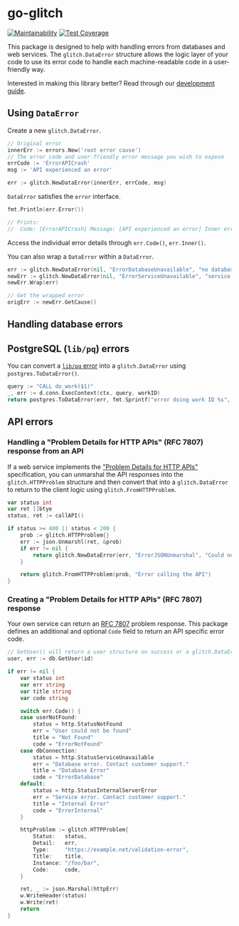 # go-glitch

[![Maintainability](https://api.codeclimate.com/v1/badges/2e89b8a1b90cfdbf67da/maintainability)](https://codeclimate.com/github/sprak3000/go-glitch/maintainability)
[![Test Coverage](https://api.codeclimate.com/v1/badges/2e89b8a1b90cfdbf67da/test_coverage)](https://codeclimate.com/github/sprak3000/go-glitch/test_coverage)

This package is designed to help with handling errors from databases and web services. The `glitch.DataError` structure
allows the logic layer of your code to use its error code to handle each machine-readable code in a user-friendly way.

Interested in making this library better? Read through our [development guide](docs/development.md).

## Using `DataError`

Create a new `glitch.DataError`.

```go
// Original error
innerErr := errors.New('root error cause')
// The error code and user-friendly error message you wish to expose
errCode := 'ErrorAPICrash'
msg := 'API experienced an error'

err := glitch.NewDataError(innerErr, errCode, msg)
```

`DataError` satisfies the `error` interface.

```go
fmt.Println(err.Error())

// Prints:
//  Code: [ErrorAPICrash] Message: [API experienced an error] Inner error: [root error cause]"
```

Access the individual error details through `err.Code()`, `err.Inner()`.

You can also wrap a `DataError` within a `DataError`.

```go
err := glitch.NewDataError(nil, "ErrorDatabaseUnavailable", "no database connection available")
newErr := glitch.NewDataError(nil, "ErrorServiceUnavailable", "service down")
newErr.Wrap(err)

// Get the wrapped error
origErr := newErr.GetCause()
```

## Handling database errors

## PostgreSQL (`lib/pq`) errors

You can convert a [`lib/pq` error](https://pkg.go.dev/github.com/lib/pq#Error) into a `glitch.DataError` using
`postgres.ToDataError()`.

```go
query := "CALL do_work($1)"
_, err := d.conn.ExecContext(ctx, query, workID)
return postgres.ToDataError(err, fmt.Sprintf("error doing work ID %s", workID))
```

## API errors

### Handling a "Problem Details for HTTP APIs" (RFC 7807) response from an API

If a web service implements the ["Problem Details for HTTP APIs"](https://datatracker.ietf.org/doc/rfc7807)
specification, you can unmarshal the API responses into the `glitch.HTTPProblem` structure and then convert that into
a `glitch.DataError` to return to the client logic using `glitch.FromHTTPProblem`.

```go
var status int
var ret []btye
status, ret := callAPI()

if status >= 400 || status < 200 {
	prob := glitch.HTTPProblem{}
	err := json.Unmarshl(ret, &prob)
	if err != nil {
        return glitch.NewDataError(err, "ErrorJSONUnmarshal", "Could not decode error response")
    }

	return glitch.FromHTTPProblem(prob, "Error calling the API")
}
```

### Creating a "Problem Details for HTTP APIs" (RFC 7807) response

Your own service can return an [RFC 7807](https://datatracker.ietf.org/doc/rfc7807) problem response. This package
defines an additional and optional `Code` field to return an API specific error code.

```go
// GetUser() will return a user structure on success or a glitch.DataError on failure.
user, err := db.GetUser(id)

if err != nil {
	var status int
	var err string
	var title string
	var code string

	switch err.Code() {
	case userNotFound:
		status = http.StatusNotFound
		err = "User could not be found"
		title = "Not Found"
		code = "ErrorNotFound"
	case dbConnection:
		status = http.StatusServiceUnavailable
		err = "Database error. Contact customer support."
		title = "Database Error"
		code = "ErrorDatabase"
	default:
		status = http.StatusInternalServerError
		err = "Service error. Contact customer support."
		title = "Internal Error"
		code = "ErrorInternal"
    }

	httpProblem := glitch.HTTPProblem{
        Status:   status,
		Detail:   err,
		Type:     "https://example.net/validation-error",
        Title:    title,
        Instance: "/foo/bar",
        Code:     code,
    }

    ret, _ := json.Marshal(httpErr)
    w.WriteHeader(status)
    w.Write(ret)
    return
}
```
